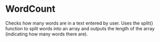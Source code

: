 # WordCount

Checks how many words are in a text entered by user. Uses the split() function to split words into an array and outputs the length of the array (indicating how many words there are).
